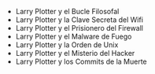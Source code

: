 - Larry Plotter y el Bucle Filosofal
- Larry Plotter y la Clave Secreta del Wifi
- Larry Plotter y el Prisionero del Firewall
- Larry Plotter y el Malware de Fuego
- Larry Plotter y la Orden de Unix
- Larry Plotter y el Misterio del Hacker
- Larry Plotter y los Commits de la Muerte
